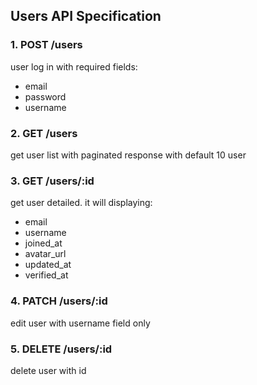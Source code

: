 ## Users API Specification

### 1. POST /users

user log in with required fields:

- email
- password
- username

### 2. GET /users

get user list with paginated response with default 10 user

### 3. GET /users/:id

get user detailed. it will displaying:

- email
- username
- joined_at
- avatar_url
- updated_at
- verified_at

### 4. PATCH /users/:id

edit user with username field only

### 5. DELETE /users/:id

delete user with id
